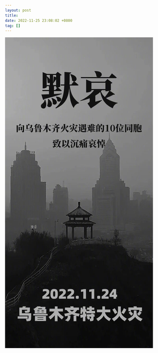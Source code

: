 ```yaml
---
layout: post
title: 　　　　　　　　　　
date: 2022-11-25 23:08:02 +0800
tag: []
---
```


![](/styles/images/fire.jpg)